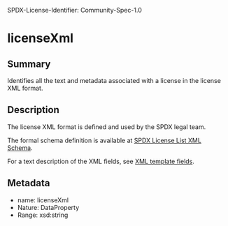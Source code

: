 SPDX-License-Identifier: Community-Spec-1.0

# licenseXml

## Summary

Identifies all the text and metadata associated with a license in the license
XML format.

## Description

The license XML format is defined and used by the SPDX legal team.

The formal schema definition is available at
[SPDX License List XML Schema](https://github.com/spdx/license-list-XML/blob/v3.25.0/schema/ListedLicense.xsd).

For a text description of the XML fields, see
[XML template fields](https://github.com/spdx/license-list-XML/blob/v3.25.0/DOCS/xml-fields.md).

## Metadata

- name: licenseXml
- Nature: DataProperty
- Range: xsd:string

